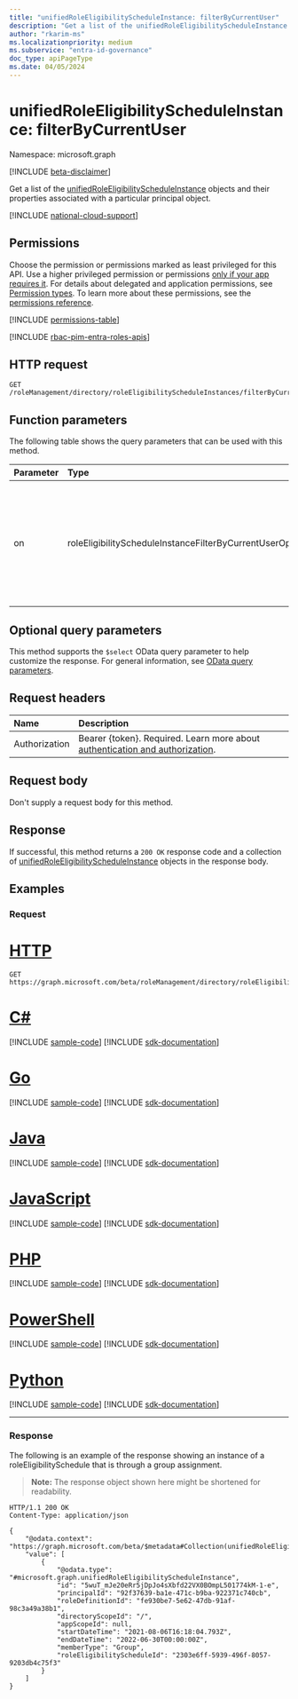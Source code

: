 ```yaml
---
title: "unifiedRoleEligibilityScheduleInstance: filterByCurrentUser"
description: "Get a list of the unifiedRoleEligibilityScheduleInstance objects and their properties filtered by a particular user principal"
author: "rkarim-ms"
ms.localizationpriority: medium
ms.subservice: "entra-id-governance"
doc_type: apiPageType
ms.date: 04/05/2024
---
```


# unifiedRoleEligibilityScheduleInstance: filterByCurrentUser
Namespace: microsoft.graph

[!INCLUDE [beta-disclaimer](../../includes/beta-disclaimer.md)]

Get a list of the [unifiedRoleEligibilityScheduleInstance](../resources/unifiedRoleEligibilityScheduleInstance.md) objects and their properties associated with a particular principal object.

[!INCLUDE [national-cloud-support](../../includes/all-clouds.md)]

## Permissions
Choose the permission or permissions marked as least privileged for this API. Use a higher privileged permission or permissions [only if your app requires it](/graph/permissions-overview#best-practices-for-using-microsoft-graph-permissions). For details about delegated and application permissions, see [Permission types](/graph/permissions-overview#permission-types). To learn more about these permissions, see the [permissions reference](/graph/permissions-reference).

<!-- { "blockType": "permissions", "name": "unifiedroleeligibilityscheduleinstance_filterbycurrentuser" } -->
[!INCLUDE [permissions-table](../includes/permissions/unifiedroleeligibilityscheduleinstance-filterbycurrentuser-permissions.md)]

[!INCLUDE [rbac-pim-entra-roles-apis](../includes/rbac-for-apis/rbac-pim-entra-roles-apis.md)]

## HTTP request

<!-- {
  "blockType": "ignored"
}
-->
```http
GET /roleManagement/directory/roleEligibilityScheduleInstances/filterByCurrentUser(on='principal')
```

## Function parameters
The following table shows the query parameters that can be used with this method.

|Parameter|Type|Description|
|:---|:---|:---|
|on|roleEligibilityScheduleInstanceFilterByCurrentUserOptions|Filter to query objects for which the current user is the principal. Allowed value is `principal`. Required.|

## Optional query parameters
This method supports the `$select` OData query parameter to help customize the response. For general information, see [OData query parameters](/graph/query-parameters).


## Request headers
|Name|Description|
|:---|:---|
|Authorization|Bearer {token}. Required. Learn more about [authentication and authorization](/graph/auth/auth-concepts).|

## Request body
Don't supply a request body for this method.

## Response

If successful, this method returns a `200 OK` response code and a collection of [unifiedRoleEligibilityScheduleInstance](../resources/unifiedroleeligibilityscheduleinstance.md) objects in the response body.

## Examples

### Request

# [HTTP](#tab/http)
<!-- {
  "blockType": "request",
  "name": "unifiedroleeligibilityscheduleinstance_filterbycurrentuser"
}
-->
```http
GET https://graph.microsoft.com/beta/roleManagement/directory/roleEligibilityScheduleInstances/filterByCurrentUser(on='principal')
```

# [C#](#tab/csharp)
[!INCLUDE [sample-code](../includes/snippets/csharp/unifiedroleeligibilityscheduleinstance-filterbycurrentuser-csharp-snippets.md)]
[!INCLUDE [sdk-documentation](../includes/snippets/snippets-sdk-documentation-link.md)]

# [Go](#tab/go)
[!INCLUDE [sample-code](../includes/snippets/go/unifiedroleeligibilityscheduleinstance-filterbycurrentuser-go-snippets.md)]
[!INCLUDE [sdk-documentation](../includes/snippets/snippets-sdk-documentation-link.md)]

# [Java](#tab/java)
[!INCLUDE [sample-code](../includes/snippets/java/unifiedroleeligibilityscheduleinstance-filterbycurrentuser-java-snippets.md)]
[!INCLUDE [sdk-documentation](../includes/snippets/snippets-sdk-documentation-link.md)]

# [JavaScript](#tab/javascript)
[!INCLUDE [sample-code](../includes/snippets/javascript/unifiedroleeligibilityscheduleinstance-filterbycurrentuser-javascript-snippets.md)]
[!INCLUDE [sdk-documentation](../includes/snippets/snippets-sdk-documentation-link.md)]

# [PHP](#tab/php)
[!INCLUDE [sample-code](../includes/snippets/php/unifiedroleeligibilityscheduleinstance-filterbycurrentuser-php-snippets.md)]
[!INCLUDE [sdk-documentation](../includes/snippets/snippets-sdk-documentation-link.md)]

# [PowerShell](#tab/powershell)
[!INCLUDE [sample-code](../includes/snippets/powershell/unifiedroleeligibilityscheduleinstance-filterbycurrentuser-powershell-snippets.md)]
[!INCLUDE [sdk-documentation](../includes/snippets/snippets-sdk-documentation-link.md)]

# [Python](#tab/python)
[!INCLUDE [sample-code](../includes/snippets/python/unifiedroleeligibilityscheduleinstance-filterbycurrentuser-python-snippets.md)]
[!INCLUDE [sdk-documentation](../includes/snippets/snippets-sdk-documentation-link.md)]

---

### Response

The following is an example of the response showing an instance of a roleEligibilitySchedule that is through a group assignment.
>**Note:** The response object shown here might be shortened for readability.
<!-- {
  "blockType": "response",
  "truncated": true,
  "@odata.type": "Collection(microsoft.graph.unifiedRoleEligibilityScheduleInstance)"
}
-->
```http
HTTP/1.1 200 OK
Content-Type: application/json

{
    "@odata.context": "https://graph.microsoft.com/beta/$metadata#Collection(unifiedRoleEligibilityScheduleInstance)",
    "value": [
        {
            "@odata.type": "#microsoft.graph.unifiedRoleEligibilityScheduleInstance",
            "id": "5wuT_mJe20eRr5jDpJo4sXbfd22VX0BOmpL501774kM-1-e",
            "principalId": "92f37639-ba1e-471c-b9ba-922371c740cb",
            "roleDefinitionId": "fe930be7-5e62-47db-91af-98c3a49a38b1",
            "directoryScopeId": "/",
            "appScopeId": null,
            "startDateTime": "2021-08-06T16:18:04.793Z",
            "endDateTime": "2022-06-30T00:00:00Z",
            "memberType": "Group",
            "roleEligibilityScheduleId": "2303e6ff-5939-496f-8057-9203db4c75f3"
        }
    ]
}
```


